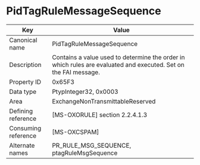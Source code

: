 # PidTagRuleMessageSequence

| Key | Value |
|---|---|
| Canonical name | PidTagRuleMessageSequence |
| Description | Contains a value used to determine the order in which rules are evaluated and executed. Set on the FAI message. |
| Property ID | 0x65F3 |
| Data type | PtypInteger32, 0x0003 |
| Area | ExchangeNonTransmittableReserved |
| Defining reference | [MS-OXORULE] section 2.2.4.1.3 |
| Consuming reference | [MS-OXCSPAM] |
| Alternate names | PR_RULE_MSG_SEQUENCE, ptagRuleMsgSequence |
